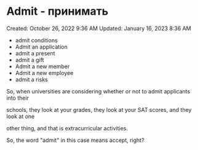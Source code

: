 # Admit - принимать

Created: October 26, 2022 9:36 AM
Updated: January 16, 2023 8:36 AM

- admit conditions
- Admit an application
- admit a present
- admit a gift
- Admit a new member
- Admit a new employee
- admit a risks

So, when universities are considering whether or not to admit applicants into their

schools, they look at your grades, they look at your SAT scores, and they look at one

other thing, and that is extracurricular activities.

So, the word "admit" in this case means accept, right?